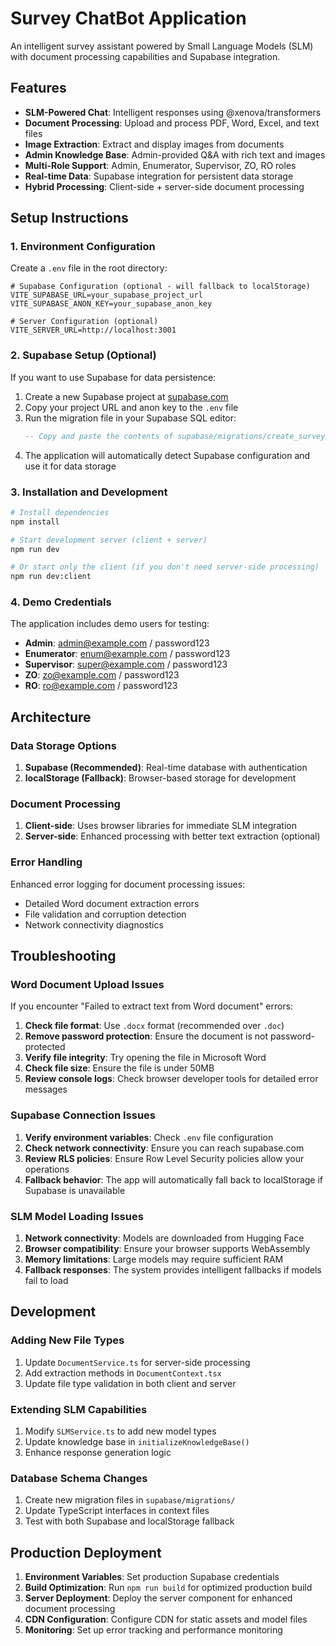 # Survey ChatBot Application

An intelligent survey assistant powered by Small Language Models (SLM) with document processing capabilities and Supabase integration.

## Features

- **SLM-Powered Chat**: Intelligent responses using @xenova/transformers
- **Document Processing**: Upload and process PDF, Word, Excel, and text files
- **Image Extraction**: Extract and display images from documents
- **Admin Knowledge Base**: Admin-provided Q&A with rich text and images
- **Multi-Role Support**: Admin, Enumerator, Supervisor, ZO, RO roles
- **Real-time Data**: Supabase integration for persistent data storage
- **Hybrid Processing**: Client-side + server-side document processing

## Setup Instructions

### 1. Environment Configuration

Create a `.env` file in the root directory:

```env
# Supabase Configuration (optional - will fallback to localStorage)
VITE_SUPABASE_URL=your_supabase_project_url
VITE_SUPABASE_ANON_KEY=your_supabase_anon_key

# Server Configuration (optional)
VITE_SERVER_URL=http://localhost:3001
```

### 2. Supabase Setup (Optional)

If you want to use Supabase for data persistence:

1. Create a new Supabase project at [supabase.com](https://supabase.com)
2. Copy your project URL and anon key to the `.env` file
3. Run the migration file in your Supabase SQL editor:
   ```sql
   -- Copy and paste the contents of supabase/migrations/create_survey_chatbot_schema.sql
   ```
4. The application will automatically detect Supabase configuration and use it for data storage

### 3. Installation and Development

```bash
# Install dependencies
npm install

# Start development server (client + server)
npm run dev

# Or start only the client (if you don't need server-side processing)
npm run dev:client
```

### 4. Demo Credentials

The application includes demo users for testing:

- **Admin**: admin@example.com / password123
- **Enumerator**: enum@example.com / password123
- **Supervisor**: super@example.com / password123
- **ZO**: zo@example.com / password123
- **RO**: ro@example.com / password123

## Architecture

### Data Storage Options

1. **Supabase (Recommended)**: Real-time database with authentication
2. **localStorage (Fallback)**: Browser-based storage for development

### Document Processing

1. **Client-side**: Uses browser libraries for immediate SLM integration
2. **Server-side**: Enhanced processing with better text extraction (optional)

### Error Handling

Enhanced error logging for document processing issues:
- Detailed Word document extraction errors
- File validation and corruption detection
- Network connectivity diagnostics

## Troubleshooting

### Word Document Upload Issues

If you encounter "Failed to extract text from Word document" errors:

1. **Check file format**: Use `.docx` format (recommended over `.doc`)
2. **Remove password protection**: Ensure the document is not password-protected
3. **Verify file integrity**: Try opening the file in Microsoft Word
4. **Check file size**: Ensure the file is under 50MB
5. **Review console logs**: Check browser developer tools for detailed error messages

### Supabase Connection Issues

1. **Verify environment variables**: Check `.env` file configuration
2. **Check network connectivity**: Ensure you can reach supabase.com
3. **Review RLS policies**: Ensure Row Level Security policies allow your operations
4. **Fallback behavior**: The app will automatically fall back to localStorage if Supabase is unavailable

### SLM Model Loading Issues

1. **Network connectivity**: Models are downloaded from Hugging Face
2. **Browser compatibility**: Ensure your browser supports WebAssembly
3. **Memory limitations**: Large models may require sufficient RAM
4. **Fallback responses**: The system provides intelligent fallbacks if models fail to load

## Development

### Adding New File Types

1. Update `DocumentService.ts` for server-side processing
2. Add extraction methods in `DocumentContext.tsx`
3. Update file type validation in both client and server

### Extending SLM Capabilities

1. Modify `SLMService.ts` to add new model types
2. Update knowledge base in `initializeKnowledgeBase()`
3. Enhance response generation logic

### Database Schema Changes

1. Create new migration files in `supabase/migrations/`
2. Update TypeScript interfaces in context files
3. Test with both Supabase and localStorage fallback

## Production Deployment

1. **Environment Variables**: Set production Supabase credentials
2. **Build Optimization**: Run `npm run build` for optimized production build
3. **Server Deployment**: Deploy the server component for enhanced document processing
4. **CDN Configuration**: Configure CDN for static assets and model files
5. **Monitoring**: Set up error tracking and performance monitoring
